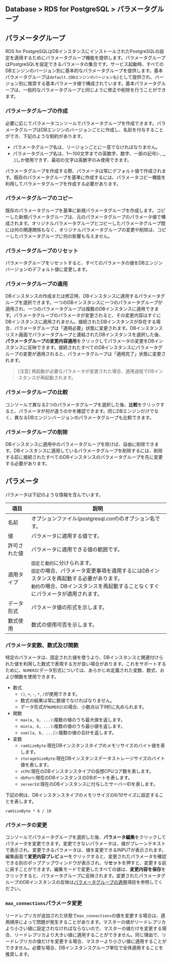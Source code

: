 ## Database > RDS for PostgreSQL > パラメータグループ

## パラメータグループ

RDS for PostgreSQLはDBインスタンスにインストールされたPostgreSQLの設定を適用するためにパラメータグループ機能を提供します。パラメータグループはPostgreSQLを設定できるパラメータの集合です。サービス起動時、すべてのDBエンジンのバージョン別に基本的なパラメータグループを提供します。基本パラメータグループは`default.{DBエンジンのバージョン名}`として提供され、バージョン別に推奨する基本パラメータ値で構成されています。基本パラメータグループは、一般的なパラメータグループと同じように修正や削除を行うことができます。

### パラメータグループの作成

必要に応じてパラメータコンソールでパラメータグループを作成できます。パラメータグループはDBエンジンのバージョンごとに作成し、名前を付与することができ、下記のような制約があります。

* パラメータグループ名は、リージョンごとに一意でなければなりません。
* パラメータグループ名は、1～100文字までの英数字、数字、一部の記号(-, _, .)しか使用できず、最初の文字は英数字のみ使用できます。

パラメータグループを作成する際、パラメータは常にデフォルト値で作成されます。既存のパラメータグループを基準に作成するには、パラメータコピー機能を利用してパラメータグループを作成する必要があります。

### パラメータグループのコピー

既存のパラメータグループを基準に新規パラメータグループを作成します。コピーした新規パラメータグループは、元のパラメータグループのパラメータ値で構成されます。オリジナルパラメータグループとコピーしたパラメータグループ間には何の関連関係もなく、オリジナルパラメータグループの変更や削除は、コピーしたパラメータグループに何の影響も与えません。

### パラメータグループのリセット

パラメータグループをリセットすると、すべてのパラメータの値をDBエンジンバージョンのデフォルト値に変更します。

### パラメータグループの適用

DBインスタンスの作成または修正時、DBインスタンスに適用するパラメータグループを選択できます。一つのDBインスタンスに一つのパラメータグループが適用され、一つのパラメータグループは複数のDBインスタンスに適用できます。パラメータグループのパラメータが変更されると、その変更内容はすぐにDBインスタンスに適用されません。接続されたDBインスタンスが存在する場合、パラメータグループは「適用必要」状態に変更されます。DBインスタンスリスト画面でパラメータグループと連結されたDBインスタンスを選択した後、**パラメータグループの変更内容適用**をクリックしてパラメータの変更をDBインスタンスに反映できます。接続されたすべてのDBインスタンスにパラメータグループの変更が適用されると、パラメータグループは「適用完了」状態に変更されます。

> [注意]
> 再起動が必要なパラメータが変更された場合、適用過程でDBインスタンスが再起動されます。

### パラメータグループの比較

コンソールで異なる2つのパラメータグループを選択した後、**比較**をクリックすると、パラメータが何が違うのかを確認できます。同じDBエンジンだけでなく、異なるDBエンジンバージョンのパラメータグループも比較できます。

### パラメータグループの削除

DBインスタンスに適用中のパラメータグループを除けば、自由に削除できます。DBインスタンスに適用しているパラメータグループを削除するには、削除する前に接続されたすべてのDBインスタンスのパラメータグループを先に変更する必要があります。

## パラメータ

パラメータは下記のような情報を含んでいます。

| 項目   | 説明                                                                                                                |
|--------|---------------------------------------------------------------------------------------------------------------------|
| 名前   | オプションファイル(postgresql.conf)のオプション名です。                                                                                   |
| 値    | パラメータに適用する値です。                                                                                                     |
| 許可された値 | パラメータに適用できる値の範囲です。                                                                                            |
| 適用タイプ | `固定`と`動的`に分けられます。<br/>`固定`の場合、パラメータ変更事項を適用するにはDBインスタンスを再起動する必要があります。<br/>`動的`の場合、DBインスタンスを再起動することなくすぐにパラメータが適用されます。 |
| データ形式 | パラメータ値の形式を示します。                                                                                                   | 
| 数式使用 | 数式の使用可否を示します。                                                                                                 |

### パラメータ変数、数式及び関数

特定のパラメータは、固定された値を使うより、DBインスタンスと関連付けられた値を利用した数式で表現する方が良い場合があります。これをサポートするために、`NUMERIC`データ形式については、あらかじめ定義された変数、数式、および関数を使用できます。

* 数式
    * `()`, `+`, `-`, `*`, `/`が使用できます。
    * 数式の結果は常に数値でなければなりません。
    * データ形式が`NUMERIC`の場合、小数点以下9桁に丸められます。
* 関数
    * `max(a, b, ...)`:複数の値のうち最大値を返します。
    * `min(a, b, ...)`:複数の値のうち最小値を返します。
    * `sum([a, b, ...])`:複数の値の合計を返します。
* 変数
    * `ramSizeByte`:現在DBインスタンスタイプのメモリサイズのバイト値を表します。
    * `storageSizeByte`:現在DBインスタンスデータストレージサイズのバイト値を表します。
    * `vCPU`:現在のDBインスタンスタイプの仮想CPUコア数を表します。
    * `dbPort`:現在のDBインスタンスのDBポートを表します。
    * `serverId`:現在のDBインスタンスに付与したサーバーIDを表します。

下記の例は、DBインスタンスタイプのメモリサイズの6/10サイズに設定することを表します。

```
ramSizeByte * 6 / 10
```

### パラメータの変更

コンソールでパラメータグループを選択した後、**パラメータ編集**をクリックしてパラメータを変更できます。変更できないパラメータは、値がプレーンテキストで表示され、変更できるパラメータは、値を変更できるINPUTが表示されます。編集画面で**変更内容プレビュー**をクリックすると、変更されたパラメータを確認できる別のポップアップウィンドウが表示され、**リセット**を押すと、変更する前に戻すことができます。編集モードで変更したすべての値は、**変更内容を保存**をクリックすると、パラメータグループに反映されます。変更されたパラメータグループのDBインスタンスの反映は[パラメータグループの適用](parameter-group/#_5)項目を参照してください。

### `max_connections`パラメータ変更

リードレプリカが追加された状態で`max_connections`の値を変更する場合は、適用順序によって問題が発生することがあります。マスターの値がリードレプリカより小さい値に設定されなければならないので、マスターの値だけを変更する場合、リードレプリカより大きい値に適用することができません。同じ理由で、リードレプリカの値だけを変更する場合、マスターより小さい値に適用することができません。必要な場合、DBインスタンスグループ単位で全体適用することを推奨します。
